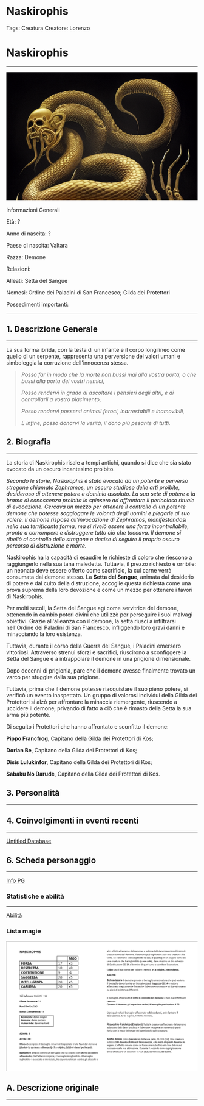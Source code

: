 # Naskirophis

Tags: Creatura
Creatore: Lorenzo

# Naskirophis

---

![Screenshot 2023-08-17 191324.png](Screenshot_2023-08-17_191324.png)

Informazioni Generali

Età: ?

Anno di nascita: ?

Paese di nascita: Valtara

Razza: Demone

Relazioni: 

Alleati: Setta del Sangue

Nemesi: Ordine dei Paladini di San Francesco; Gilda dei Protettori

Possedimenti importanti:

---

## 1. Descrizione Generale

---

La sua forma ibrida, con la testa di un infante e il corpo longilineo come quello di un serpente, rappresenta una perversione dei valori umani e simboleggia la corruzione dell'innocenza stessa.

> *Posso far in modo che la morte non bussi mai alla vostra porta, o che bussi alla porta dei vostri nemici,*
> 
> 
> *Posso rendervi in grado di ascoltare i pensieri degli altri, e di controllarli a vostro piacimento,*
> 
> *Posso rendervi possenti animali feroci, inarrestabili e inamovibili,*
> 
> *E infine, posso donarvi la verità, il dono più pesante di tutti.*
> 

## 2. Biografia

---

La storia di Naskirophis risale a tempi antichi, quando si dice che sia stato evocato da un oscuro incantesimo proibito.

*Secondo le storie, Naskirophis è stato evocato da un potente e perverso stregone chiamato Zephramos, un oscuro studioso delle arti proibite, desideroso di ottenere potere e dominio assoluto. La sua sete di potere e la brama di conoscenza proibita lo spinsero ad affrontare il pericoloso rituale di evocazione. Cercava un mezzo per ottenere il controllo di un potente demone che potesse soggiogare le volontà degli uomini e piegarle al suo volere. Il demone rispose all'invocazione di Zephramos, manifestandosi nella sua terrificante forma, ma si rivelò essere una forza incontrollabile, pronta a corrompere e distruggere tutto ciò che toccava. Il demone si ribellò al controllo dello stregone e decise di seguire il proprio oscuro percorso di distruzione e morte.*

Naskirophis ha la capacità di esaudire le richieste di coloro che riescono a raggiungerlo nella sua tana maledetta. Tuttavia, il prezzo richiesto è orribile: un neonato deve essere offerto come sacrificio, la cui carne verrà consumata dal demone stesso. La **Setta del Sangue**, animata dal desiderio di potere e dal culto della distruzione, accoglie questa richiesta come una prova suprema della loro devozione e come un mezzo per ottenere i favori di Naskirophis.

Per molti secoli, la Setta del Sangue agì come servitrice del demone, ottenendo in cambio poteri divini che utilizzò per perseguire i suoi malvagi obiettivi. Grazie all'alleanza con il demone, la setta riuscì a infiltrarsi nell'Ordine dei Paladini di San Francesco, infliggendo loro gravi danni e minacciando la loro esistenza.

Tuttavia, durante il corso della Guerra del Sangue, i Paladini emersero vittoriosi. Attraverso strenui sforzi e sacrifici, riuscirono a sconfiggere la Setta del Sangue e a intrappolare il demone in una prigione dimensionale.

Dopo decenni di prigionia, pare che il demone avesse finalmente trovato un varco per sfuggire dalla sua prigione.

Tuttavia, prima che il demone potesse riacquistare il suo pieno potere, si verificò un evento inaspettato. Un gruppo di valorosi individui della Gilda dei Protettori si alzò per affrontare la minaccia riemergente, riuscendo a uccidere il demone, privando di fatto a ciò che è rimasto della Setta la sua arma più potente.

Di seguito i Protettori che hanno affrontato e sconfitto il demone:

**Pippo Francfrog**, Capitano della Gilda dei Protettori di Kos;

**Dorian Be**, Capitano della Gilda dei Protettori di Kos;

**Disis Lulukinfor**, Capitano della Gilda dei Protettori di Kos;

**Sabaku No Darude**, Capitano della Gilda dei Protettori di Kos.

## 3. Personalità

---

## 4. Coinvolgimenti in eventi recenti

---

[Untitled Database](Untitled%20Database%20d9fe95ba212a4a62853a4959637c5a88.csv)

## 6. Scheda personaggio

---

[Info PG](Info%20PG%204d827ff2807f4020b43bdae278238fa1.csv)

### Statistiche e abilità

---

[Abilità](Abilita%CC%80%20da1538d735de4e138ef5740acbc7e0a6.csv)

### Lista magie

![Screenshot 2023-08-28 112303.png](Screenshot_2023-08-28_112303.png)

## A. Descrizione originale

---